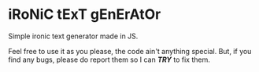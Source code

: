 # iRoNiC tExT gEnErAtOr
Simple ironic text generator made in JS.

Feel free to use it as you please, the code ain't anything special. But, if you find any bugs, please do report them so I can ***TRY*** to fix them.